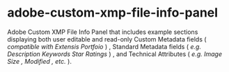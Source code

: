 # adobe-custom-xmp-file-info-panel
Adobe Custom XMP File Info Panel that includes example sections displaying both user editable and read-only Custom Metadata fields ( *compatible with Extensis Portfoio* ) , Standard Metadata fields ( *e.g. Description Keywords Star Ratings* ) , and Technical Attributes ( *e.g. Image Size , Modified , etc.* ).
